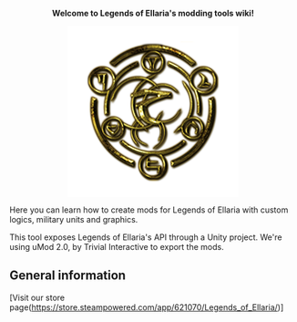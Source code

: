 <p align="center">
  <b>Welcome to Legends of Ellaria's modding tools wiki!</b>
  </p>

<p align="center">
  <img align="center" src="Readme_Assets/Logo_Emblem_V3_Emblem_V2.png">
</p>

Here you can learn how to create mods for Legends of Ellaria with custom logics, military units and graphics.

This tool exposes Legends of Ellaria's API through a Unity project. We're using uMod 2.0, by Trivial Interactive to export the mods. 

## General information

[Visit our store page(https://store.steampowered.com/app/621070/Legends_of_Ellaria/)]
